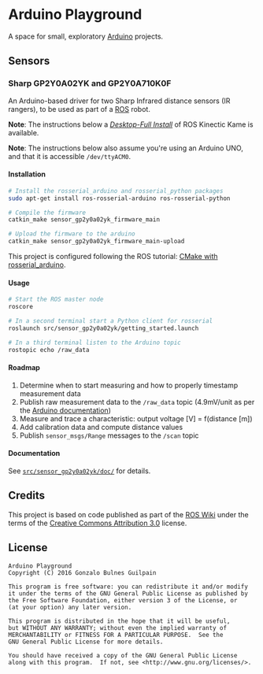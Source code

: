Arduino Playground
==================

A space for small, exploratory [Arduino][arduino] projects.

  [arduino]: http://arduino.cc

Sensors
-------

### Sharp GP2Y0A02YK and GP2Y0A710K0F

An Arduino-based driver for two Sharp Infrared distance sensors (IR rangers), to be used as part of a [ROS][ros] robot.

**Note**: The instructions below a [_Desktop-Full Install_][ros-setup] of ROS Kinectic Kame is available.

**Note**: The instructions below also assume you're using an Arduino UNO, and that it is accessible `/dev/ttyACM0`.

  [ros]: http://www.ros.org
  [ros-setup]: http://wiki.ros.org/kinetic/Installation/Ubuntu

#### Installation

```bash
# Install the rosserial_arduino and rosserial_python packages
sudo apt-get install ros-rosserial-arduino ros-rosserial-python

# Compile the firmware
catkin_make sensor_gp2y0a02yk_firmware_main

# Upload the firmware to the arduino
catkin_make sensor_gp2y0a02yk_firmware_main-upload
```

This project is configured following the ROS tutorial: [CMake with rosserial_arduino][cmake-rosserial-arduino].

  [cmake-rosserial-arduino]: http://wiki.ros.org/rosserial_arduino/Tutorials/CMake

#### Usage

```bash
# Start the ROS master node
roscore

# In a second terminal start a Python client for rosserial
roslaunch src/sensor_gp2y0a02yk/getting_started.launch

# In a third terminal listen to the Arduino topic
rostopic echo /raw_data
```

#### Roadmap

1. Determine when to start measuring and how to properly timestamp measurement data
1. Publish raw measurement data to the `/raw_data` topic (4.9mV/unit as per the [Arduino documentation][analogRead])
1. Measure and trace a characteristic: output voltage [V] = f(distance [m])
1. Add calibration data and compute distance values
1. Publish `sensor_msgs/Range` messages to the `/scan` topic

  [analogRead]: https://www.arduino.cc/en/Reference/AnalogRead

#### Documentation

See [`src/sensor_gp2y0a02yk/doc/`](src/sensor_gp2y0a02yk/doc/) for details.

Credits
-------

This project is based on code published as part of the [ROS Wiki][ros-wiki] under the terms of the [Creative Commons Attribution 3.0][cc-by-3.0] license.

  [ros-wiki]: http://wiki.ros.org/rosserial_arduino/Tutorials/CMake
  [cc-by-3.0]: https://creativecommons.org/licenses/by/3.0/

License
-------

    Arduino Playground
    Copyright (C) 2016 Gonzalo Bulnes Guilpain

    This program is free software: you can redistribute it and/or modify
    it under the terms of the GNU General Public License as published by
    the Free Software Foundation, either version 3 of the License, or
    (at your option) any later version.

    This program is distributed in the hope that it will be useful,
    but WITHOUT ANY WARRANTY; without even the implied warranty of
    MERCHANTABILITY or FITNESS FOR A PARTICULAR PURPOSE.  See the
    GNU General Public License for more details.

    You should have received a copy of the GNU General Public License
    along with this program.  If not, see <http://www.gnu.org/licenses/>.
